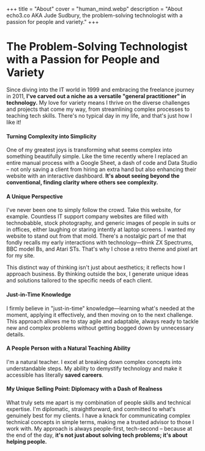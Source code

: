 +++
title = "About"
cover = "human_mind.webp"
description = "About echo3.co AKA Jude Sudbury, the problem-solving technologist with a passion for people and variety."
+++
# The Problem-Solving Technologist with a Passion for People and Variety

Since diving into the IT world in 1999 and embracing the freelance journey in 2011, **I've carved out a niche as a versatile "general practitioner" in technology.** My love for variety means I thrive on the diverse challenges and projects that come my way, from streamlining complex processes to teaching tech skills. There's no typical day in my life, and that's just how I like it!

#### Turning Complexity into Simplicity
One of my greatest joys is transforming what seems complex into something beautifully simple. Like the time recently where I replaced an entire manual process with a Google Sheet, a dash of code and Data Studio – not only saving a client from hiring an extra hand but also enhancing their website with an interactive dashboard. **It's about seeing beyond the conventional, finding clarity where others see complexity.**

#### A Unique Perspective
I've never been one to simply follow the crowd. Take this website, for example. Countless IT support company websites are filled with technobabble, stock photography, and generic images of people in suits or in offices, either laughing or staring intently at laptop screens. I wanted my website to stand out from that mold. There's a nostalgic part of me that fondly recalls my early interactions with technology—think ZX Spectrums, BBC model Bs, and Atari STs. That's why I chose a retro theme and pixel art for my site.

This distinct way of thinking isn't just about aesthetics; it reflects how I approach business. By thinking outside the box, I generate unique ideas and solutions tailored to the specific needs of each client.

#### Just-in-Time Knowledge
I firmly believe in "just-in-time" knowledge—learning what's needed at the moment, applying it effectively, and then moving on to the next challenge. This approach allows me to stay agile and adaptable, always ready to tackle new and complex problems without getting bogged down by unnecessary details.

#### A People Person with a Natural Teaching Ability
I'm a natural teacher. I excel at breaking down complex concepts into understandable steps. My ability to demystify technology and make it accessible has literally **saved careers**.


#### My Unique Selling Point: Diplomacy with a Dash of Realness
What truly sets me apart is my combination of people skills and technical expertise. I'm diplomatic, straightforward, and committed to what's genuinely best for my clients. I have a knack for communicating complex technical concepts in simple terms, making me a trusted advisor to those I work with. My approach is always people-first, tech-second – because at the end of the day, **it's not just about solving tech problems; it's about helping people.**